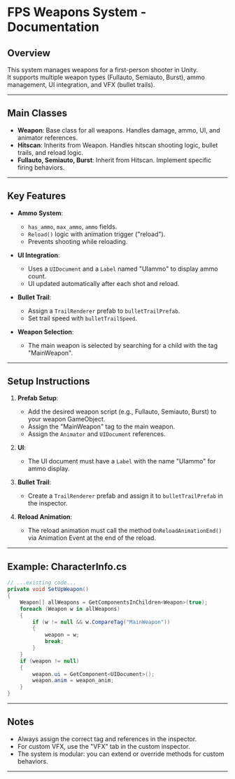# FPS Weapons System - Documentation

## Overview

This system manages weapons for a first-person shooter in Unity.  
It supports multiple weapon types (Fullauto, Semiauto, Burst), ammo management, UI integration, and VFX (bullet trails).

---

## Main Classes

- **Weapon**: Base class for all weapons. Handles damage, ammo, UI, and animator references.
- **Hitscan**: Inherits from Weapon. Handles hitscan shooting logic, bullet trails, and reload logic.
- **Fullauto, Semiauto, Burst**: Inherit from Hitscan. Implement specific firing behaviors.

---

## Key Features

- **Ammo System**:  
  - `has_ammo`, `max_ammo`, `ammo` fields.
  - `Reload()` logic with animation trigger ("reload").
  - Prevents shooting while reloading.

- **UI Integration**:  
  - Uses a `UIDocument` and a `Label` named "UIammo" to display ammo count.
  - UI updated automatically after each shot and reload.

- **Bullet Trail**:  
  - Assign a `TrailRenderer` prefab to `bulletTrailPrefab`.
  - Set trail speed with `bulletTrailSpeed`.

- **Weapon Selection**:  
  - The main weapon is selected by searching for a child with the tag "MainWeapon".

---

## Setup Instructions

1. **Prefab Setup**:  
   - Add the desired weapon script (e.g., Fullauto, Semiauto, Burst) to your weapon GameObject.
   - Assign the "MainWeapon" tag to the main weapon.
   - Assign the `Animator` and `UIDocument` references.

2. **UI**:  
   - The UI document must have a `Label` with the name "UIammo" for ammo display.

3. **Bullet Trail**:  
   - Create a `TrailRenderer` prefab and assign it to `bulletTrailPrefab` in the inspector.

4. **Reload Animation**:  
   - The reload animation must call the method `OnReloadAnimationEnd()` via Animation Event at the end of the reload.

---

## Example: CharacterInfo.cs

```csharp
// ...existing code...
private void SetUpWeapon()
{
    Weapon[] allWeapons = GetComponentsInChildren<Weapon>(true);
    foreach (Weapon w in allWeapons)
    {
        if (w != null && w.CompareTag("MainWeapon"))
        {
            weapon = w;
            break;
        }
    }
    if (weapon != null)
    {
        weapon.ui = GetComponent<UIDocument>();
        weapon.anim = weapon_anim;
    }
}
```

---

## Notes

- Always assign the correct tag and references in the inspector.
- For custom VFX, use the "VFX" tab in the custom inspector.
- The system is modular: you can extend or override methods for custom behaviors.

---